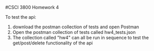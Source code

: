#CSCI 3800 Homework 4

To test the api:
1. download the postman collection of tests and open Postman
2. Open the postman collection of tests called hw4_tests.json
3. The collection called "hw4" can all be run in sequence to test the get/post/delete functionality of the api
